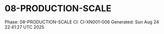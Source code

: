 # 08-PRODUCTION-SCALE
Phase: 08-PRODUCTION-SCALE
CI: CI-XN001-006
Generated: Sun Aug 24 22:41:27 UTC 2025
